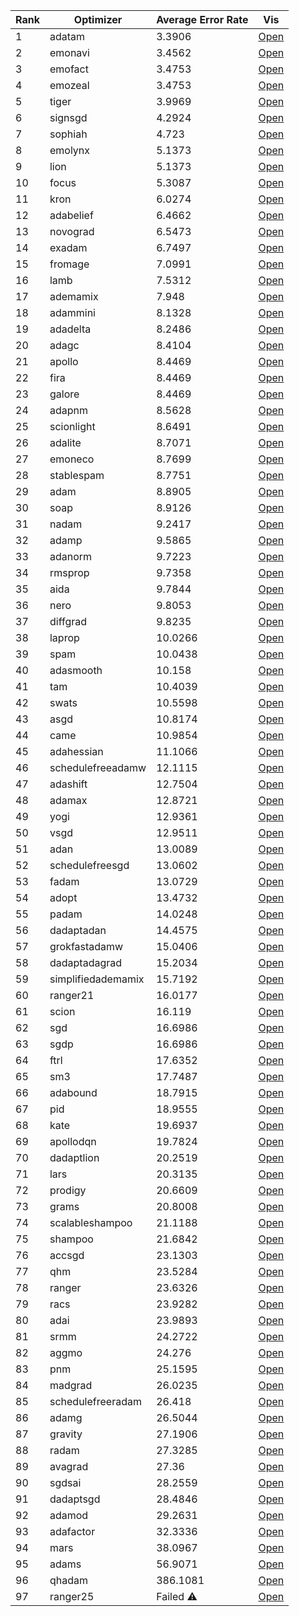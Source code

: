 |   Rank | Optimizer          | Average Error Rate   | Vis                                                                                 |
|--------|--------------------|----------------------|-------------------------------------------------------------------------------------|
|      1 | adatam             | 3.3906               | [Open](https://aidinhamedi.github.io/ML-Optimizer-Benchmark/vis/adatam)             |
|      2 | emonavi            | 3.4562               | [Open](https://aidinhamedi.github.io/ML-Optimizer-Benchmark/vis/emonavi)            |
|      3 | emofact            | 3.4753               | [Open](https://aidinhamedi.github.io/ML-Optimizer-Benchmark/vis/emofact)            |
|      4 | emozeal            | 3.4753               | [Open](https://aidinhamedi.github.io/ML-Optimizer-Benchmark/vis/emozeal)            |
|      5 | tiger              | 3.9969               | [Open](https://aidinhamedi.github.io/ML-Optimizer-Benchmark/vis/tiger)              |
|      6 | signsgd            | 4.2924               | [Open](https://aidinhamedi.github.io/ML-Optimizer-Benchmark/vis/signsgd)            |
|      7 | sophiah            | 4.723                | [Open](https://aidinhamedi.github.io/ML-Optimizer-Benchmark/vis/sophiah)            |
|      8 | emolynx            | 5.1373               | [Open](https://aidinhamedi.github.io/ML-Optimizer-Benchmark/vis/emolynx)            |
|      9 | lion               | 5.1373               | [Open](https://aidinhamedi.github.io/ML-Optimizer-Benchmark/vis/lion)               |
|     10 | focus              | 5.3087               | [Open](https://aidinhamedi.github.io/ML-Optimizer-Benchmark/vis/focus)              |
|     11 | kron               | 6.0274               | [Open](https://aidinhamedi.github.io/ML-Optimizer-Benchmark/vis/kron)               |
|     12 | adabelief          | 6.4662               | [Open](https://aidinhamedi.github.io/ML-Optimizer-Benchmark/vis/adabelief)          |
|     13 | novograd           | 6.5473               | [Open](https://aidinhamedi.github.io/ML-Optimizer-Benchmark/vis/novograd)           |
|     14 | exadam             | 6.7497               | [Open](https://aidinhamedi.github.io/ML-Optimizer-Benchmark/vis/exadam)             |
|     15 | fromage            | 7.0991               | [Open](https://aidinhamedi.github.io/ML-Optimizer-Benchmark/vis/fromage)            |
|     16 | lamb               | 7.5312               | [Open](https://aidinhamedi.github.io/ML-Optimizer-Benchmark/vis/lamb)               |
|     17 | ademamix           | 7.948                | [Open](https://aidinhamedi.github.io/ML-Optimizer-Benchmark/vis/ademamix)           |
|     18 | adammini           | 8.1328               | [Open](https://aidinhamedi.github.io/ML-Optimizer-Benchmark/vis/adammini)           |
|     19 | adadelta           | 8.2486               | [Open](https://aidinhamedi.github.io/ML-Optimizer-Benchmark/vis/adadelta)           |
|     20 | adagc              | 8.4104               | [Open](https://aidinhamedi.github.io/ML-Optimizer-Benchmark/vis/adagc)              |
|     21 | apollo             | 8.4469               | [Open](https://aidinhamedi.github.io/ML-Optimizer-Benchmark/vis/apollo)             |
|     22 | fira               | 8.4469               | [Open](https://aidinhamedi.github.io/ML-Optimizer-Benchmark/vis/fira)               |
|     23 | galore             | 8.4469               | [Open](https://aidinhamedi.github.io/ML-Optimizer-Benchmark/vis/galore)             |
|     24 | adapnm             | 8.5628               | [Open](https://aidinhamedi.github.io/ML-Optimizer-Benchmark/vis/adapnm)             |
|     25 | scionlight         | 8.6491               | [Open](https://aidinhamedi.github.io/ML-Optimizer-Benchmark/vis/scionlight)         |
|     26 | adalite            | 8.7071               | [Open](https://aidinhamedi.github.io/ML-Optimizer-Benchmark/vis/adalite)            |
|     27 | emoneco            | 8.7699               | [Open](https://aidinhamedi.github.io/ML-Optimizer-Benchmark/vis/emoneco)            |
|     28 | stablespam         | 8.7751               | [Open](https://aidinhamedi.github.io/ML-Optimizer-Benchmark/vis/stablespam)         |
|     29 | adam               | 8.8905               | [Open](https://aidinhamedi.github.io/ML-Optimizer-Benchmark/vis/adam)               |
|     30 | soap               | 8.9126               | [Open](https://aidinhamedi.github.io/ML-Optimizer-Benchmark/vis/soap)               |
|     31 | nadam              | 9.2417               | [Open](https://aidinhamedi.github.io/ML-Optimizer-Benchmark/vis/nadam)              |
|     32 | adamp              | 9.5865               | [Open](https://aidinhamedi.github.io/ML-Optimizer-Benchmark/vis/adamp)              |
|     33 | adanorm            | 9.7223               | [Open](https://aidinhamedi.github.io/ML-Optimizer-Benchmark/vis/adanorm)            |
|     34 | rmsprop            | 9.7358               | [Open](https://aidinhamedi.github.io/ML-Optimizer-Benchmark/vis/rmsprop)            |
|     35 | aida               | 9.7844               | [Open](https://aidinhamedi.github.io/ML-Optimizer-Benchmark/vis/aida)               |
|     36 | nero               | 9.8053               | [Open](https://aidinhamedi.github.io/ML-Optimizer-Benchmark/vis/nero)               |
|     37 | diffgrad           | 9.8235               | [Open](https://aidinhamedi.github.io/ML-Optimizer-Benchmark/vis/diffgrad)           |
|     38 | laprop             | 10.0266              | [Open](https://aidinhamedi.github.io/ML-Optimizer-Benchmark/vis/laprop)             |
|     39 | spam               | 10.0438              | [Open](https://aidinhamedi.github.io/ML-Optimizer-Benchmark/vis/spam)               |
|     40 | adasmooth          | 10.158               | [Open](https://aidinhamedi.github.io/ML-Optimizer-Benchmark/vis/adasmooth)          |
|     41 | tam                | 10.4039              | [Open](https://aidinhamedi.github.io/ML-Optimizer-Benchmark/vis/tam)                |
|     42 | swats              | 10.5598              | [Open](https://aidinhamedi.github.io/ML-Optimizer-Benchmark/vis/swats)              |
|     43 | asgd               | 10.8174              | [Open](https://aidinhamedi.github.io/ML-Optimizer-Benchmark/vis/asgd)               |
|     44 | came               | 10.9854              | [Open](https://aidinhamedi.github.io/ML-Optimizer-Benchmark/vis/came)               |
|     45 | adahessian         | 11.1066              | [Open](https://aidinhamedi.github.io/ML-Optimizer-Benchmark/vis/adahessian)         |
|     46 | schedulefreeadamw  | 12.1115              | [Open](https://aidinhamedi.github.io/ML-Optimizer-Benchmark/vis/schedulefreeadamw)  |
|     47 | adashift           | 12.7504              | [Open](https://aidinhamedi.github.io/ML-Optimizer-Benchmark/vis/adashift)           |
|     48 | adamax             | 12.8721              | [Open](https://aidinhamedi.github.io/ML-Optimizer-Benchmark/vis/adamax)             |
|     49 | yogi               | 12.9361              | [Open](https://aidinhamedi.github.io/ML-Optimizer-Benchmark/vis/yogi)               |
|     50 | vsgd               | 12.9511              | [Open](https://aidinhamedi.github.io/ML-Optimizer-Benchmark/vis/vsgd)               |
|     51 | adan               | 13.0089              | [Open](https://aidinhamedi.github.io/ML-Optimizer-Benchmark/vis/adan)               |
|     52 | schedulefreesgd    | 13.0602              | [Open](https://aidinhamedi.github.io/ML-Optimizer-Benchmark/vis/schedulefreesgd)    |
|     53 | fadam              | 13.0729              | [Open](https://aidinhamedi.github.io/ML-Optimizer-Benchmark/vis/fadam)              |
|     54 | adopt              | 13.4732              | [Open](https://aidinhamedi.github.io/ML-Optimizer-Benchmark/vis/adopt)              |
|     55 | padam              | 14.0248              | [Open](https://aidinhamedi.github.io/ML-Optimizer-Benchmark/vis/padam)              |
|     56 | dadaptadan         | 14.4575              | [Open](https://aidinhamedi.github.io/ML-Optimizer-Benchmark/vis/dadaptadan)         |
|     57 | grokfastadamw      | 15.0406              | [Open](https://aidinhamedi.github.io/ML-Optimizer-Benchmark/vis/grokfastadamw)      |
|     58 | dadaptadagrad      | 15.2034              | [Open](https://aidinhamedi.github.io/ML-Optimizer-Benchmark/vis/dadaptadagrad)      |
|     59 | simplifiedademamix | 15.7192              | [Open](https://aidinhamedi.github.io/ML-Optimizer-Benchmark/vis/simplifiedademamix) |
|     60 | ranger21           | 16.0177              | [Open](https://aidinhamedi.github.io/ML-Optimizer-Benchmark/vis/ranger21)           |
|     61 | scion              | 16.119               | [Open](https://aidinhamedi.github.io/ML-Optimizer-Benchmark/vis/scion)              |
|     62 | sgd                | 16.6986              | [Open](https://aidinhamedi.github.io/ML-Optimizer-Benchmark/vis/sgd)                |
|     63 | sgdp               | 16.6986              | [Open](https://aidinhamedi.github.io/ML-Optimizer-Benchmark/vis/sgdp)               |
|     64 | ftrl               | 17.6352              | [Open](https://aidinhamedi.github.io/ML-Optimizer-Benchmark/vis/ftrl)               |
|     65 | sm3                | 17.7487              | [Open](https://aidinhamedi.github.io/ML-Optimizer-Benchmark/vis/sm3)                |
|     66 | adabound           | 18.7915              | [Open](https://aidinhamedi.github.io/ML-Optimizer-Benchmark/vis/adabound)           |
|     67 | pid                | 18.9555              | [Open](https://aidinhamedi.github.io/ML-Optimizer-Benchmark/vis/pid)                |
|     68 | kate               | 19.6937              | [Open](https://aidinhamedi.github.io/ML-Optimizer-Benchmark/vis/kate)               |
|     69 | apollodqn          | 19.7824              | [Open](https://aidinhamedi.github.io/ML-Optimizer-Benchmark/vis/apollodqn)          |
|     70 | dadaptlion         | 20.2519              | [Open](https://aidinhamedi.github.io/ML-Optimizer-Benchmark/vis/dadaptlion)         |
|     71 | lars               | 20.3135              | [Open](https://aidinhamedi.github.io/ML-Optimizer-Benchmark/vis/lars)               |
|     72 | prodigy            | 20.6609              | [Open](https://aidinhamedi.github.io/ML-Optimizer-Benchmark/vis/prodigy)            |
|     73 | grams              | 20.8008              | [Open](https://aidinhamedi.github.io/ML-Optimizer-Benchmark/vis/grams)              |
|     74 | scalableshampoo    | 21.1188              | [Open](https://aidinhamedi.github.io/ML-Optimizer-Benchmark/vis/scalableshampoo)    |
|     75 | shampoo            | 21.6842              | [Open](https://aidinhamedi.github.io/ML-Optimizer-Benchmark/vis/shampoo)            |
|     76 | accsgd             | 23.1303              | [Open](https://aidinhamedi.github.io/ML-Optimizer-Benchmark/vis/accsgd)             |
|     77 | qhm                | 23.5284              | [Open](https://aidinhamedi.github.io/ML-Optimizer-Benchmark/vis/qhm)                |
|     78 | ranger             | 23.6326              | [Open](https://aidinhamedi.github.io/ML-Optimizer-Benchmark/vis/ranger)             |
|     79 | racs               | 23.9282              | [Open](https://aidinhamedi.github.io/ML-Optimizer-Benchmark/vis/racs)               |
|     80 | adai               | 23.9893              | [Open](https://aidinhamedi.github.io/ML-Optimizer-Benchmark/vis/adai)               |
|     81 | srmm               | 24.2722              | [Open](https://aidinhamedi.github.io/ML-Optimizer-Benchmark/vis/srmm)               |
|     82 | aggmo              | 24.276               | [Open](https://aidinhamedi.github.io/ML-Optimizer-Benchmark/vis/aggmo)              |
|     83 | pnm                | 25.1595              | [Open](https://aidinhamedi.github.io/ML-Optimizer-Benchmark/vis/pnm)                |
|     84 | madgrad            | 26.0235              | [Open](https://aidinhamedi.github.io/ML-Optimizer-Benchmark/vis/madgrad)            |
|     85 | schedulefreeradam  | 26.418               | [Open](https://aidinhamedi.github.io/ML-Optimizer-Benchmark/vis/schedulefreeradam)  |
|     86 | adamg              | 26.5044              | [Open](https://aidinhamedi.github.io/ML-Optimizer-Benchmark/vis/adamg)              |
|     87 | gravity            | 27.1906              | [Open](https://aidinhamedi.github.io/ML-Optimizer-Benchmark/vis/gravity)            |
|     88 | radam              | 27.3285              | [Open](https://aidinhamedi.github.io/ML-Optimizer-Benchmark/vis/radam)              |
|     89 | avagrad            | 27.36                | [Open](https://aidinhamedi.github.io/ML-Optimizer-Benchmark/vis/avagrad)            |
|     90 | sgdsai             | 28.2559              | [Open](https://aidinhamedi.github.io/ML-Optimizer-Benchmark/vis/sgdsai)             |
|     91 | dadaptsgd          | 28.4846              | [Open](https://aidinhamedi.github.io/ML-Optimizer-Benchmark/vis/dadaptsgd)          |
|     92 | adamod             | 29.2631              | [Open](https://aidinhamedi.github.io/ML-Optimizer-Benchmark/vis/adamod)             |
|     93 | adafactor          | 32.3336              | [Open](https://aidinhamedi.github.io/ML-Optimizer-Benchmark/vis/adafactor)          |
|     94 | mars               | 38.0967              | [Open](https://aidinhamedi.github.io/ML-Optimizer-Benchmark/vis/mars)               |
|     95 | adams              | 56.9071              | [Open](https://aidinhamedi.github.io/ML-Optimizer-Benchmark/vis/adams)              |
|     96 | qhadam             | 386.1081             | [Open](https://aidinhamedi.github.io/ML-Optimizer-Benchmark/vis/qhadam)             |
|     97 | ranger25           | Failed ⚠️            | [Open](https://aidinhamedi.github.io/ML-Optimizer-Benchmark/vis/ranger25)           |